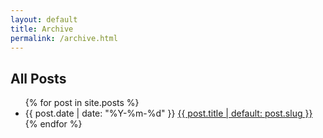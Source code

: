 ```yaml
---
layout: default
title: Archive
permalink: /archive.html
---
```


<h2>All Posts</h2>
<ul class="archive-list">
{% for post in site.posts %}
  <li>
    <span class="post-date">{{ post.date | date: "%Y-%m-%d" }}</span>
    <a href="{{ post.url | relative_url }}">{{ post.title | default: post.slug }}</a>
  </li>
{% endfor %}
</ul>


